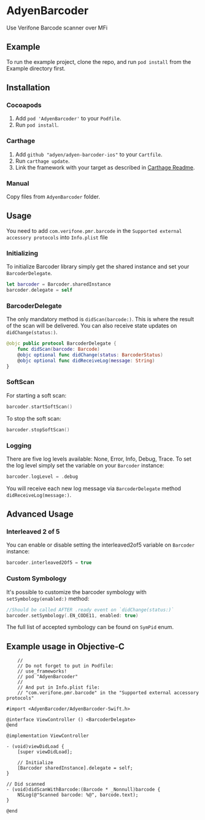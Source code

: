 # AdyenBarcoder
Use Verifone Barcode scanner over MFi

## Example

To run the example project, clone the repo, and run `pod install` from the Example directory first.

## Installation

### Cocoapods

1. Add `pod 'AdyenBarcoder'` to your `Podfile`.
2. Run `pod install`.

### Carthage

1. Add `github "adyen/adyen-barcoder-ios"` to your `Cartfile`.
2. Run `carthage update`.
3. Link the framework with your target as described in [Carthage Readme](https://github.com/Carthage/Carthage#adding-frameworks-to-an-application).

### Manual

Copy files from `AdyenBarcoder` folder.

## Usage

You need to add `com.verifone.pmr.barcode` in the `Supported external accessory protocols` into `Info.plist` file

### Initializing

To initialize Barcoder library simply get the shared instance and set your `BarcoderDelegate`.
```swift
let barcoder = Barcoder.sharedInstance
barcoder.delegate = self
```

### BarcoderDelegate

The only mandatory method is `didScan(barcode:)`. This is where the result of the scan will be delivered. You can also receive state updates on `didChange(status:)`. 

```swift
@objc public protocol BarcoderDelegate {
    func didScan(barcode: Barcode)
    @objc optional func didChange(status: BarcoderStatus)
    @objc optional func didReceiveLog(message: String)
}
```

### SoftScan
For starting a soft scan: 
```swift
barcoder.startSoftScan()
```

To stop the soft scan: 
```swift
barcoder.stopSoftScan()
```

### Logging

There are five log levels available: None, Error, Info, Debug, Trace. 
To set the log level simply set the variable on your `Barcoder` instance: 
```swift
barcoder.logLevel = .debug
```
You will receive each new log message via `BarcoderDelegate` method `didReceiveLog(message:)`.

## Advanced Usage

### Interleaved 2 of 5

You can enable or disable setting the interleaved2of5 variable on `Barcoder` instance:
```swift
barcoder.interleaved2Of5 = true
```

### Custom Symbology
It's possible to customize the barcoder symbology with `setSymbology(enabled:)` method:
```swift
//Should be called AFTER .ready event on `didChange(status:)`
barcoder.setSymbology(.EN_CODE11, enabled: true)
```
The full list of accepted symbology can be found on `SymPid` enum.

## Example usage in Objective-C

```obj-c
    //
    // Do not forget to put in Podfile:
    // use_frameworks!
    // pod "AdyenBarcoder"
    //
    // And put in Info.plist file:
    // "com.verifone.pmr.barcode" in the "Supported external accessory protocols"

#import <AdyenBarcoder/AdyenBarcoder-Swift.h>

@interface ViewController () <BarcoderDelegate>
@end

@implementation ViewController

- (void)viewDidLoad {
    [super viewDidLoad];
    
    // Initialize
    [Barcoder sharedInstance].delegate = self;
}

// Did scanned
- (void)didScanWithBarcode:(Barcode * _Nonnull)barcode {
    NSLog(@"Scanned barcode: %@", barcode.text);
}

@end
```
